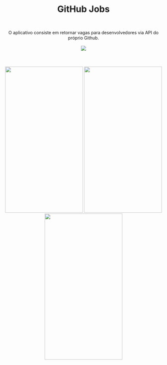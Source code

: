 

<h1 align="center">GitHub Jobs</h1><br>

<p align="center">
  O aplicativo consiste em retornar vagas para desenvolvedores via API do próprio Github.
  <br><br>
  <img src="https://img.shields.io/static/v1?label=BUILT%20FOR&message=REACT%20NATIVE&color=lightgray">
  <br><br><br><br>
  <img width="250px" height="470px" src="https://user-images.githubusercontent.com/46490801/73594309-e3ea2e00-44eb-11ea-9dba-f04fea1a151a.png">
  <img width="250px" height="470px" src="https://user-images.githubusercontent.com/46490801/73594306-dfbe1080-44eb-11ea-8890-5b4c6676a7a1.png">
  <img width="250px" height="470px" src="https://user-images.githubusercontent.com/46490801/73594308-e2206a80-44eb-11ea-99de-f0b0b832f172.png">
  
